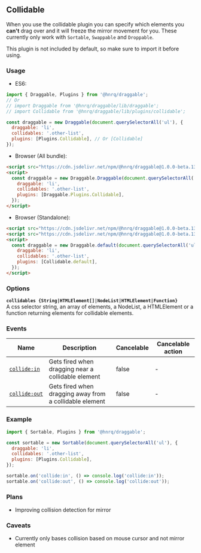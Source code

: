 ## Collidable

When you use the collidable plugin you can specify which elements you **can't** drag over and it will freeze
the mirror movement for you. These currently only work with `Sortable`, `Swappable` and `Droppable`.

This plugin is not included by default, so make sure to import it before using.

### Usage

- ES6:

```js
import { Draggable, Plugins } from '@hnrq/draggable';
// Or
// import Draggable from '@hnrq/draggable/lib/draggable';
// import Collidable from '@hnrq/draggable/lib/plugins/collidable';

const draggable = new Draggable(document.querySelectorAll('ul'), {
  draggable: 'li',
  collidables: '.other-list',
  plugins: [Plugins.Collidable], // Or [Collidable]
});
```

- Browser (All bundle):

```html
<script src="https://cdn.jsdelivr.net/npm/@hnrq/draggable@1.0.0-beta.13/lib/draggable.bundle.js"></script>
<script>
  const draggable = new Draggable.Draggable(document.querySelectorAll('ul'), {
    draggable: 'li',
    collidables: '.other-list',
    plugins: [Draggable.Plugins.Collidable],
  });
</script>
```

- Browser (Standalone):

```html
<script src="https://cdn.jsdelivr.net/npm/@hnrq/draggable@1.0.0-beta.13/lib/draggable.js"></script>
<script src="https://cdn.jsdelivr.net/npm/@hnrq/draggable@1.0.0-beta.13/lib/plugins/collidable.js"></script>
<script>
  const draggable = new Draggable.default(document.querySelectorAll('ul'), {
    draggable: 'li',
    collidables: '.other-list',
    plugins: [Collidable.default],
  });
</script>
```

### Options

**`collidables {String|HTMLElement[]|NodeList|HTMLElement|Function}`**  
A css selector string, an array of elements, a NodeList, a HTMLElement or a function returning elements for collidable elements.

### Events

| Name                        | Description                                             | Cancelable | Cancelable action |
| --------------------------- | ------------------------------------------------------- | ---------- | ----------------- |
| [`collide:in`][collidein]   | Gets fired when dragging near a collidable element      | false      | -                 |
| [`collide:out`][collideout] | Gets fired when dragging away from a collidable element | false      | -                 |

[collidein]: CollidableEvent#collideinevent
[collideout]: CollidableEvent#collideoutevent

### Example

```js
import { Sortable, Plugins } from '@hnrq/draggable';

const sortable = new Sortable(document.querySelectorAll('ul'), {
  draggable: 'li',
  collidables: '.other-list',
  plugins: [Plugins.Collidable],
});

sortable.on('collide:in', () => console.log('collide:in'));
sortable.on('collide:out', () => console.log('collide:out'));
```

### Plans

- Improving collision detection for mirror

### Caveats

- Currently only bases collision based on mouse cursor and not mirror element
